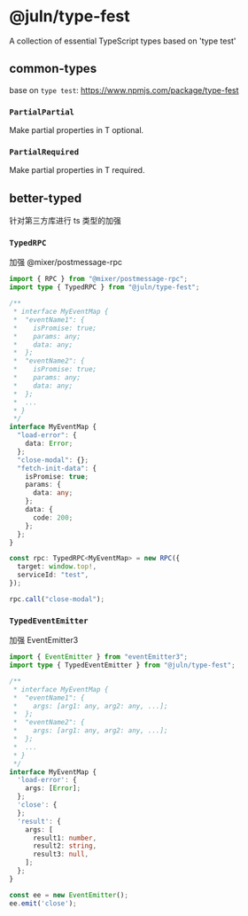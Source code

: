 # @juln/type-fest

A collection of essential TypeScript types based on 'type test'

## common-types

base on `type test`: <https://www.npmjs.com/package/type-fest>

### `PartialPartial`

Make partial properties in T optional.

### `PartialRequired`

Make partial properties in T required.

## better-typed

针对第三方库进行 ts 类型的加强

### `TypedRPC`

加强 @mixer/postmessage-rpc

```TypeScript
import { RPC } from "@mixer/postmessage-rpc";
import type { TypedRPC } from "@juln/type-fest";

/**
 * interface MyEventMap {
 *  "eventName1": {
 *    isPromise: true;
 *    params: any;
 *    data: any;
 *  };
 *  "eventName2": {
 *    isPromise: true;
 *    params: any;
 *    data: any;
 *  };
 *  ...
 * }
 */
interface MyEventMap {
  "load-error": {
    data: Error;
  };
  "close-modal": {};
  "fetch-init-data": {
    isPromise: true;
    params: {
      data: any;
    };
    data: {
      code: 200;
    };
  };
}

const rpc: TypedRPC<MyEventMap> = new RPC({
  target: window.top!,
  serviceId: "test",
});

rpc.call("close-modal");
```

### `TypedEventEmitter`

加强 EventEmitter3

```TypeScript
import { EventEmitter } from "eventEmitter3";
import type { TypedEventEmitter } from "@juln/type-fest";

/**
 * interface MyEventMap {
 *  "eventName1": {
 *    args: [arg1: any, arg2: any, ...];
 *  };
 *  "eventName2": {
 *    args: [arg1: any, arg2: any, ...];
 *  };
 *  ...
 * }
 */
interface MyEventMap {
  'load-error': {
    args: [Error];
  };
  'close': {
  };
  'result': {
    args: [
      result1: number,
      result2: string,
      result3: null,
    ];
  };
}

const ee = new EventEmitter();
ee.emit('close');
```
